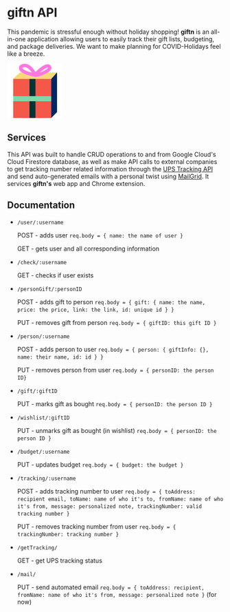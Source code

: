# giftn API

This pandemic is stressful enough without holiday shopping! **giftn** is an all-in-one application allowing users to easily track their gift lists, budgeting, and package deliveries.
We want to make planning for COVID-Holidays feel like a breeze.

![giftn Logo](/images/logo.png)

## Services
This API was built to handle CRUD operations to and from Google Cloud's Cloud Firestore database, as well as make API calls to external companies to get tracking number related information through the [UPS Tracking API](https://www.ups.com/us/en/services/technology-integration/online-tools-tracking.page?) and send auto-generated emails with a personal twist using [MailGrid](https://www.mailgun.com/). It services **giftn's** web app and Chrome extension.

## Documentation
* `/user/:username`
  
  POST - adds user `req.body = { name: the name of user }`
  
  GET - gets user and all corresponding information

* `/check/:username`

  GET - checks if user exists

* `/personGift/:personID`

  POST - adds gift to person `req.body = { gift: { name: the name, price: the price, link: the link, id: unique id } }`
  
  PUT - removes gift from person `req.body = { giftID: this gift ID }`

* `/person/:username`  

  POST - adds person to user `req.body = { person: { giftInfo: {}, name: their name, id: id } }`
  
  PUT - removes person from user `req.body = { personID: the person ID}`

* `/gift/:giftID`

  PUT - marks gift as bought `req.body = { personID: the person ID }`

* `/wishlist/:giftID`
  
  PUT - unmarks gift as bought (in wishlist) `req.body = { personID: the person ID }`

* `/budget/:username`
  
  PUT - updates budget `req.body = { budget: the budget }`

* `/tracking/:username`

  POST - adds tracking number to user `req.body = { toAddress: recipient email, toName: name of who it's to, fromName: name of who it's from, message: personalized note, trackingNumber: valid tracking number }`
  
  PUT - removes tracking number from user `req.body = { trackingNumber: tracking number }`

* `/getTracking/`
  
  GET - get UPS tracking status

* `/mail/`

  PUT - send automated email `req.body = { toAddress: recipient, fromName: name of who it's from, message: personalized note }` (for now)
